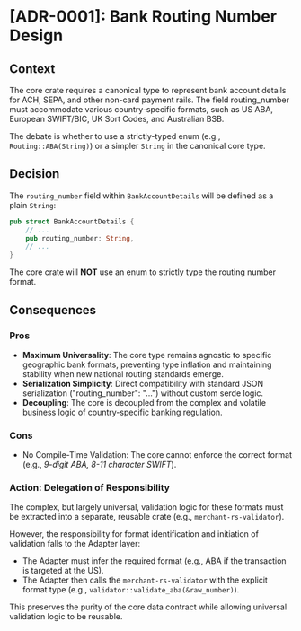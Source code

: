 # [ADR-0001]: Bank Routing Number Design

## Context
The core crate requires a canonical type to represent bank account details for ACH, SEPA, and other non-card payment rails. The field routing_number must accommodate various country-specific formats, such as US ABA, European SWIFT/BIC, UK Sort Codes, and Australian BSB.

The debate is whether to use a strictly-typed enum (e.g., `Routing::ABA(String)`) or a simpler `String` in the canonical core type.

## Decision
The `routing_number` field within `BankAccountDetails` will be defined as a plain `String`:

```rust
pub struct BankAccountDetails {
    // ...
    pub routing_number: String,
    // ...
}
```
The core crate will **NOT** use an enum to strictly type the routing number format.

## Consequences

### Pros
* **Maximum Universality**: The core type remains agnostic to specific geographic bank formats, preventing type inflation and maintaining stability when new national routing standards emerge.
* **Serialization Simplicity**: Direct compatibility with standard JSON serialization ("routing_number": "...") without custom serde logic.
* **Decoupling**: The core is decoupled from the complex and volatile business logic of country-specific banking regulation.

### Cons
* No Compile-Time Validation: The core cannot enforce the correct format (e.g., _9-digit ABA, 8-11 character SWIFT_).

### Action: Delegation of Responsibility
The complex, but largely universal, validation logic for these formats must be extracted into a separate, reusable crate (e.g., `merchant-rs-validator`).

However, the responsibility for format identification and initiation of validation falls to the Adapter layer:
* The Adapter must infer the required format (e.g., ABA if the transaction is targeted at the US).
* The Adapter then calls the `merchant-rs-validator` with the explicit format type (e.g., `validator::validate_aba(&raw_number)`).

This preserves the purity of the core data contract while allowing universal validation logic to be reusable.
